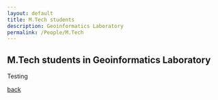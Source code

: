 ```yaml
---
layout: default
title: M.Tech students
description: Geoinformatics Laboratory
permalink: /People/M.Tech
---
```

## M.Tech students in Geoinformatics Laboratory
Testing

[back](./)
